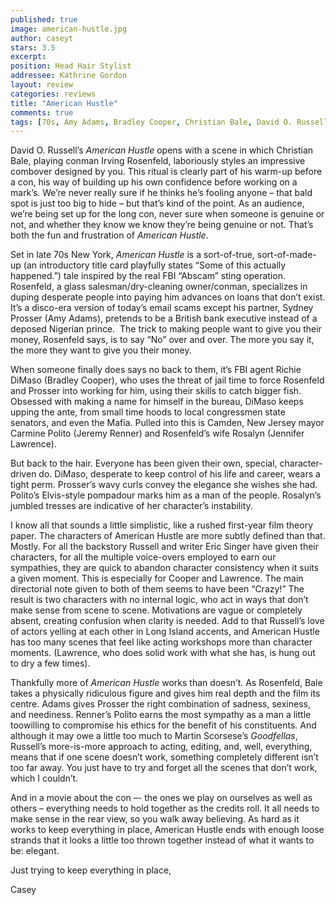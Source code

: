 ```yaml
---
published: true
image: american-hustle.jpg
author: caseyt
stars: 3.5
excerpt: 
position: Head Hair Stylist
addressee: Kathrine Gordon
layout: review
categories: reviews
title: "American Hustle"
comments: true
tags: [70s, Amy Adams, Bradley Cooper, Christian Bale, David O. Russell, drama, Jennifer Lawrence, Letters, Oscars 2014]
---
```

<p>David O. Russell&rsquo;s <em>American Hustle</em> opens with a scene in which Christian Bale, playing conman Irving Rosenfeld, laboriously styles an impressive combover designed by you. This ritual is clearly part of his warm-up before a con, his way of building up his own confidence before working on a mark&rsquo;s. We&rsquo;re never really sure if he thinks he&rsquo;s fooling anyone &ndash; that bald spot is just too big to hide &ndash; but that&rsquo;s kind of the point. As an audience, we&rsquo;re being set up for the long con, never sure when someone is genuine or not, and whether they know we know they&rsquo;re being genuine or not. That&rsquo;s both the fun and frustration of <em>American Hustle</em>.&nbsp;</p>
<p>Set in late 70s New York, <em>American Hustle</em> is a sort-of-true, sort-of-made-up (an introductory title card playfully states &ldquo;Some of this actually happened.&rdquo;) tale inspired by the real FBI &ldquo;Abscam&rdquo; sting operation. Rosenfeld, a glass salesman/dry-cleaning owner/conman, specializes in duping desperate people into paying him advances on loans that don&rsquo;t exist. It&rsquo;s a disco-era version of today&rsquo;s email scams except his partner, Sydney Prosser (Amy Adams), pretends to be a British bank executive instead of a deposed Nigerian prince.&nbsp; The trick to making people want to give you their money, Rosenfeld says, is to say &ldquo;No&rdquo; over and over. The more you say it, the more they want to give you their money.</p>
<p>When someone finally does says no back to them, it&rsquo;s FBI agent Richie DiMaso (Bradley Cooper), who uses the threat of jail time to force Rosenfeld and Prosser into working for him, using their skills to catch bigger fish. Obsessed with making a name for himself in the bureau, DiMaso keeps upping the ante, from small time hoods to local congressmen state senators, and even the Mafia. Pulled into this is Camden, New Jersey mayor Carmine Polito (Jeremy Renner) and Rosenfeld&rsquo;s wife Rosalyn (Jennifer Lawrence).</p>
<p>But back to the hair. Everyone has been given their own, special, character-driven do. DiMaso, desperate to keep control of his life and career, wears a tight perm. Prosser&rsquo;s wavy curls convey the elegance she wishes she had. Polito&rsquo;s Elvis-style pompadour marks him as a man of the people. Rosalyn&rsquo;s jumbled tresses are indicative of her character&rsquo;s instability.</p>
<p>I know all that sounds a little simplistic, like a rushed first-year film theory paper. The characters of American Hustle are more subtly defined than that. Mostly. For all the backstory Russell and writer Eric Singer have given their characters, for all the multiple voice-overs employed to earn our sympathies, they are quick to abandon character consistency when it suits a given moment. This is especially for Cooper and Lawrence. The main directorial note given to both of them seems to have been &ldquo;Crazy!&rdquo; The result is two characters with no internal logic, who act in ways that don&rsquo;t make sense from scene to scene. Motivations are vague or completely absent, creating confusion when clarity is needed. Add to that Russell&rsquo;s love of actors yelling at each other in Long Island accents, and American Hustle has too many scenes that feel like acting workshops more than character moments. (Lawrence, who does solid work with what she has, is hung out to dry a few times).&nbsp;</p>
<p>Thankfully more of <em>American Hustle</em> works than doesn&rsquo;t. As Rosenfeld, Bale takes a physically ridiculous figure and gives him real depth and the film its centre. Adams gives Prosser the right combination of sadness, sexiness, and neediness. Renner&rsquo;s Polito earns the most sympathy as a man a little toowilling to compromise his ethics for the benefit of his constituents. And although it may owe a little too much to Martin Scorsese&rsquo;s <em>Goodfellas</em>, Russell&rsquo;s more-is-more approach to acting, editing, and, well, everything, means that if one scene doesn&rsquo;t work, something completely different isn&rsquo;t too far away. You just have to try and forget all the scenes that don&#8217;t work, which I couldn&#8217;t.</p>
<p>And in a movie about the con &ndash;- the ones we play on ourselves as well as others &ndash; everything needs to hold together as the credits roll. It all needs to make sense in the rear view, so you walk away believing. As hard as it works to keep everything in place, American Hustle ends with enough loose strands that it looks a little too thrown together instead of what it wants to be: elegant.</p>
<p>Just trying to keep everything in place,</p>
<p>Casey</p>